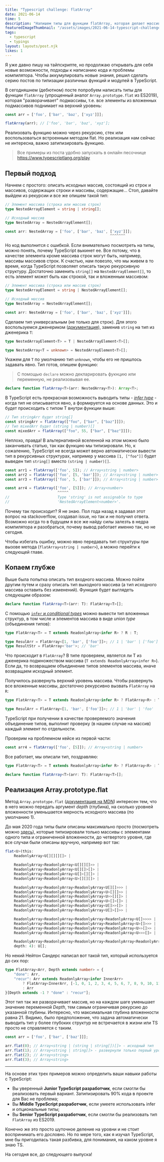 ```yaml
---
title: "Typescript challenge: flatArray"
date: 2021-06-14
time: 5
description: "Напишем типы для функции flatArray, которая делает массив плоским"
featuredImageThumbnail: "/assets/images/2021-06-14-typescript-challenge-flat-array/preview.jpg"
tags:
  - typescript
  - typings
layout: layouts/post.njk
likes: 1
---
```


Я уже давно пишу на тайпскрипте, но продолжаю открывать для себя новые возможности, подходы к написанию кода и проблемы компилятора. Чтобы аккумулировать новые знания, решил сделать серию постов по типизации различных функций и модулей в TypeScript.

В сегодняшнем (дебютном) посте попробуем написать типы для функции `flatArray` (упрощенный аналог `Array.prototype.flat` из ES2019), которая "разворачивает" подмассивы, т.е. все элементы из вложенных подмассивов поднимает на верхний уровень:

```ts
const arr = ['foo', ['bar', 'baz', ['xyz']]];

flatArray(arr); // ['foo', 'bar', 'baz', 'xyz'];
```

Реализовать функцию можно через рекурсию, стек или воспользоваться встроенным методом flat. Но реализация нам сейчас не интересна, важно затипизировать функцию.

> Все примеры из поста удобно запускать в онлайн песочнице https://www.typescriptlang.org/play

## Первый подход

Начнем с простого: описать исходных массив, состоящий из строк и массивов, содержащих строки и массивы, содержащие... Стоп, давайте выйдем из рекурсии и все же опишем такой тип:

```ts
// Элемент массива (строка или массив строк)
type NestedArrayElement = string | string[];

// Исходный массив
type NestedArray = NestedArrayElement[];

const arr: NestedArray = ['foo', ['bar', 'baz', ['xyz']]];
                                                ^^^^^^^
```

Но код выполнится с ошибкой. Если внимательно посмотреть на типы, можно понять, почему TypeScript выкинет ее. Все потому, что в качестве элемента кроме массива строк могут быть, например, массивы массивов строк. К счастью, нам повезло, что мы живем в то время, когда TypeScript позволяет описать такую рекурсивную структуру. Достаточно заменить `string[]` на `NestedArrayElement[]`, то есть элемент может быть как строкой, так и вложенным массивом:

```ts
// Элемент массива (строка или массив строк)
type NestedArrayElement = string | NestedArrayElement[];

// Исходный массив
type NestedArray = NestedArrayElement[];

const arr: NestedArray = ['foo', ['bar', 'baz', ['xyz']]];
```

Сделаем тип универсальным (не только для строк). Для этого воспользуемся дженериком ([документация](https://www.typescriptlang.org/docs/handbook/2/generics.html)), заменив `string` на тип из дженерика `T`:

```ts
type NestedArrayElement<T> = T | NestedArrayElement<T>[];

type NestedArray<T = unknown> = NestedArrayElement<T>[];
```

Укажем для `T` по умолчанию тип `unknown`, чтобы его не пришлось задавать явно. Тип готов, опишем функцию:

> С помощью `declare` можно декларировать фукнцию или переменную, не реализовывая ее.

```ts
declare function flatArray<T>(arr: NestedArray<T>): Array<T>;
```

В TypeScript есть прекрасная возможность выводить типы - [*infer type*](https://www.typescriptlang.org/docs/handbook/type-inference.html) - когда тип не описывается явно, а формируется на основе данных. Это и будет происходить с типом T внутри функции выше:

```ts
// Тип stringArr будет string[]
const stringArr = flatArray(["foo", ["bar", ["baz"]]]);
// Тип mixedArr будет (string | number)[]
const mixedArr = flatArray(["foo", 55, ["bar", ["baz"]]]);
```

Неплохо, правда! В альтернативной вселенной на этом можно было заканчивать статью, так как функцию мы типизировали. Но, к сожалению, TypeScript не всегда может верно автоматически вывести тип в рекурсивных структурах, например у массива `[1, ["foo"]]` будет выведен тип `string[]` вместо `(string | number)[]`.

```ts
const arr1 = flatArray(['foo', 5]); // Array<string | number>
const arr2 = flatArray(['foo', [5, 'bar']]); // Array<string | number>
const arr3 = flatArray(['foo', 5, ['bar']]); // Array<string | number>

const arr4 = flatArray(['foo', [5]]); // Array<number>
                        ^^^^^
//                      Type 'string' is not assignable to type
//                      'NestedArrayElement<number>'.
```

Почему так происходит? Я не знаю. Пол года назад я задавал этот вопрос на stackoverflow, создавал issue, но так и не получил ответа. Возможно когда то в будущем я все же найду силы залезть в недра компилятора и разобраться, почему вывод работает именно так, но не сегодня.

Чтобы избегать ошибку, можно явно передавать тип структуры при вызове метода (`flatArray<string | number>`), а можно перейти к следующей главе.

## Копаем глубже

Выше была попытка описать тип входного массива. Можно пойти другим путем и сразу описать тип выходного массива (а тип исходного массива оставить без изменений). Функция будет выглядеть следующим образом:

```ts
declare function flatArray<T>(arr: T): FlatArray<T>[];
```

С помощью [`infer` и *conditional types*](https://www.typescriptlang.org/docs/handbook/type-inference.html) можно вывести тип вложенных структур, в том числе и элементов массива в виде *union type* (объединения типов):

```ts
type FlatArray<T> = T extends ReadonlyArray<infer R> ? R : T;

type ResulArr = FlatArray<[1, 'bar', ['foo']]>; // 1 | 'bar' | ['foo']
type ResultStr = FlatArray<'bar'>; // 'bar'
```

Что происходит в `FlatArray`? В типе проверяем, является ли T из дженерика подмножеством массива (`T extends ReadonlyArray<infer R>`). Если да, то возвращаем объединение типов элементов массива, иначе возвращаем исходный элемент.

Получилось развернуть верхний уровень массива. Чтобы развернуть все вложенные массивы, достаточно рекурсивно вызвать `FlatArray` на `R`:

```ts
type FlatArray<T> = T extends ReadonlyArray<infer R> ? FlatArray<R> : T;

type ResulArr = FlatArray<[1, 'bar', ['foo']]>; // 1 | 'bar' | 'foo'
```

TypeScript при получении в качестве проверяемого значения объединение типов, выполнит проверку (в нашем случае на массив) каждый элемент по отдельности.

Проверим на проблемном кейсе из первой части:

```ts
const arr4 = flatArray(['foo', [5]]); // Array<string | number>
```

Все работает, мы описали тип, поздравляю:

```ts
type FlatArray<T> = T extends ReadonlyArray<infer R> ? FlatArray<R> : T;

declare function flatArray<T>(arr: T): FlatArray<T>[];
```

## Реализация Array.prototype.flat

Метод `Array.prototype.flat` ([документация на MDN](https://developer.mozilla.org/ru/docs/Web/JavaScript/Reference/Global_Objects/Array/flat)) интересен тем, что в него можно передать аргумент *depth* (глубина), на сколько уровней вложенности уменьшается мерность исходного массива (по умолчанию 1).

До мая 2020 года типы были описаны максимально просто (посмотреть можно [здесь](https://github.com/microsoft/TypeScript/commit/35c1ba67baac2fd5152908184f8b2ec565815942#diff-d1641fc29156fd1998b9b563300edf5febc5a055428f976ef32337d74612f198L45-L222)), которые типизировали только массивы с элементами одного типа и ограниченной вложенности, до четвертого уровня, где все случаи были описаны вручную, например вот так:

```ts
flat<U>(this:
    ReadonlyArray<U[][][][]> |

    ReadonlyArray<ReadonlyArray<U[][][]>> |
    ReadonlyArray<ReadonlyArray<U[][]>[]> |
    ReadonlyArray<ReadonlyArray<U[]>[][]> |
    ReadonlyArray<ReadonlyArray<U>[][][]> |

    ReadonlyArray<ReadonlyArray<ReadonlyArray<U[][]>>> |
    ReadonlyArray<ReadonlyArray<ReadonlyArray<U>[][]>> |
    ReadonlyArray<ReadonlyArray<ReadonlyArray<U>>[][]> |
    ReadonlyArray<ReadonlyArray<ReadonlyArray<U>[]>[]> |
    ReadonlyArray<ReadonlyArray<ReadonlyArray<U[]>>[]> |
    ReadonlyArray<ReadonlyArray<ReadonlyArray<U[]>[]>> |

    ReadonlyArray<ReadonlyArray<ReadonlyArray<ReadonlyArray<U[]>>>> |
    ReadonlyArray<ReadonlyArray<ReadonlyArray<ReadonlyArray<U>[]>>> |
    ReadonlyArray<ReadonlyArray<ReadonlyArray<ReadonlyArray<U>>[]>> |
    ReadonlyArray<ReadonlyArray<ReadonlyArray<ReadonlyArray<U>>>[]> |

    ReadonlyArray<ReadonlyArray<ReadonlyArray<ReadonlyArray<ReadonlyArray<U>>>>>,
    depth: 4): U[];
```

Но некий Нейтон Сандерс написал вот такой тип, который используется до сих пор:

```ts
type FlatArray<Arr, Depth extends number> = {
    "done": Arr,
    "recur": Arr extends ReadonlyArray<infer InnerArr>
        ? FlatArray<InnerArr, [-1, 0, 1, 2, 3, 4, 5, 6, 7, 8, 9, 10, 11, 12, 13, 14, 15, 16, 17, 18, 19, 20][Depth]>
        : Arr
}[Depth extends -1 ? "done" : "recur"];
```

Этот тип так же разворачивает массив, но на каждом шаге уменьшает значение переменной *Depth*, тем самым ограничивая рекурсию до указанной глубины. Интересно, что максимальная глубина вложенности равна 21. Видимо, было предположение, что задача автоматически выводить тип у более глубоких структур не встречается в жизни или TS просто не справляется с таким.

```ts
const arr = ['foo', ['bar', ['baz']]];

arr.flat(0); // Array<string | (string | string[])[]> - исходный тип
arr.flat(1); // Array<string | string[]> - развернули только первый уровень вложенности
arr.flat(2); // Array<string>
arr.flat(3); // Array<string>
```

---

На основе этих трех примеров можно определить ваши навыки работы с TypeScript:

- Вы уверенный **Junior TypeScript разработчик**, если смогли бы реализовать первый вариант. Затипизировать 90% кода в проекте для Вас не проблема; 
- Вы **Middle TypeScript разработчик**, если умеете использовать infer и опциональные типы;
- Вы **Senior TypeScript разработчик**, если смогли бы реализовать тип `FlatArray` из ES2019.

Конечно же это просто шуточное деление на уровни и не стоит воспринимать его дословно. Но по мере того, как я изучал TypeScript, мне бы пригодилась такая разбивка, для понимания, на каком уровне я знаю TS.

На сегодня все, до следующего выпуска!
